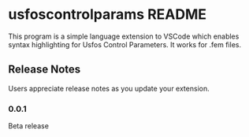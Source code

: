 # usfoscontrolparams README

This program is a simple language extension to VSCode which enables syntax highlighting for Usfos Control Parameters. It works for .fem files.

## Release Notes

Users appreciate release notes as you update your extension.

### 0.0.1

Beta release